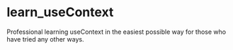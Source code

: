 # learn_useContext
Professional learning useContext in the easiest possible way for those who have tried any other ways.

